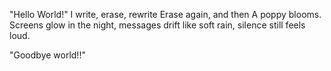 "Hello World!"
I write, erase, rewrite
Erase again, and then
A poppy blooms.
Screens glow in the night,
messages drift like soft rain,
silence still feels loud.
















"Goodbye world!!"